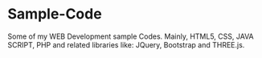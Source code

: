 # Sample-Code
Some of my WEB Development sample Codes. Mainly, HTML5, CSS, JAVA SCRIPT, PHP and related libraries like: JQuery, Bootstrap and THREE.js.

